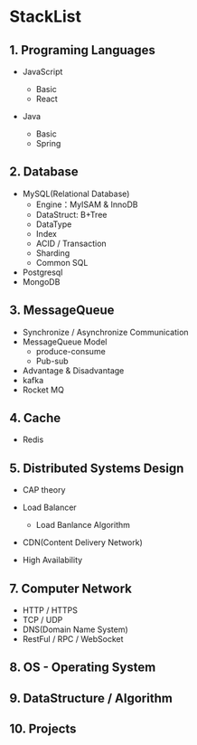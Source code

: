 # StackList


## 1. Programing Languages

- JavaScript
    - Basic
    - React

- Java
    - Basic
    - Spring


## 2. Database

- MySQL(Relational Database)
    - Engine：MyISAM & InnoDB
    - DataStruct: B+Tree
    - DataType
    - Index
    - ACID / Transaction
    - Sharding
    - Common SQL
- Postgresql
- MongoDB


## 3. MessageQueue

- Synchronize / Asynchronize Communication
- MessageQueue Model
    - produce-consume
    - Pub-sub
- Advantage & Disadvantage
- kafka
- Rocket MQ


## 4. Cache
- Redis


## 5.  Distributed Systems Design

- CAP theory
- Load Balancer 
    - Load Banlance Algorithm

- CDN(Content Delivery Network)
- High Availability


## 7. Computer Network

- HTTP / HTTPS
- TCP / UDP
- DNS(Domain Name System)
- RestFul / RPC / WebSocket


## 8. OS - Operating System


## 9. DataStructure / Algorithm


## 10. Projects





